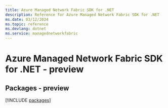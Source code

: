 ```yaml
---
title: Azure Managed Network Fabric SDK for .NET
description: Reference for Azure Managed Network Fabric SDK for .NET
ms.date: 03/12/2024
ms.topic: reference
ms.devlang: dotnet
ms.service: managednetworkfabric
---
```

# Azure Managed Network Fabric SDK for .NET - preview
## Packages - preview
[!INCLUDE [packages](managed-network-fabric-index.md)]